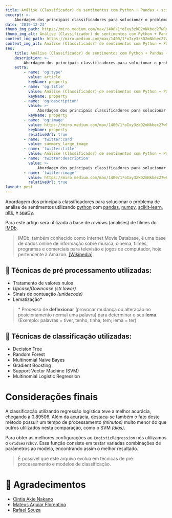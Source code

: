 ```yaml
---
title: Análise (Classificador) de sentimentos com Python + Pandas + scikit-learn + spaCy
excerpt: >-
    Abordagem dos principais classificadores para solucionar o problema de análise de sentimentos utilizando python.
date: '2019-12-23'
thumb_img_path: https://miro.medium.com/max/1400/1*oIxy3zkD2mNkbec27wRgpw.jpeg
thumb_img_alt: Análise (Classificador) de sentimentos com Python + Pandas + scikit-learn + spaCy
content_img_path: https://miro.medium.com/max/1400/1*oIxy3zkD2mNkbec27wRgpw.jpeg
content_img_alt: Análise (Classificador) de sentimentos com Python + Pandas + scikit-learn + spaCy
seo:
    title: Análise (Classificador) de sentimentos com Python + Pandas + scikit-learn + spaCy
    description: >-
        Abordagem dos principais classificadores para solucionar o problema de análise de sentimentos utilizando python.
    extra:
        - name: 'og:type'
          value: article
          keyName: property
        - name: 'og:title'
          value: Análise (Classificador) de sentimentos com Python + Pandas + scikit-learn + spaCy
          keyName: property
        - name: 'og:description'
          value: >-
              Abordagem dos principais classificadores para solucionar o problema de análise de sentimentos utilizando python.
          keyName: property
        - name: 'og:image'
          value: https://miro.medium.com/max/1400/1*oIxy3zkD2mNkbec27wRgpw.jpeg
          keyName: property
          relativeUrl: true
        - name: 'twitter:card'
          value: summary_large_image
        - name: 'twitter:title'
          value: Análise (Classificador) de sentimentos com Python + Pandas + scikit-learn + spaCy
        - name: 'twitter:description'
          value: >-
              Abordagem dos principais classificadores para solucionar o problema de análise de sentimentos utilizando python.
        - name: 'twitter:image'
          value: https://miro.medium.com/max/1400/1*oIxy3zkD2mNkbec27wRgpw.jpeg
          relativeUrl: true
layout: post
---
```


Abordagem dos principais classificadores para solucionar o problema de análise de sentimentos utilizando [python](https://www.python.org/) com [pandas](https://pandas.pydata.org/), [numpy](https://numpy.org/), [scikit-learn](https://scikit-learn.org/stable/), [nltk](https://www.nltk.org/), e [spaCy](https://spacy.io/).

Para este artigo será utilizada a base de _reviews_ (análises) de filmes do [IMDb](https://www.imdb.com/).

> IMDb, também conhecido como Internet Movie Database, é uma base de dados online de informação sobre música, cinema, filmes, programas e comerciais para televisão e jogos de computador, hoje pertencente à Amazon. [\[Wikipedia\]](https://pt.wikipedia.org/wiki/IMDb)

## 🔎 Técnicas de pré processamento utilizadas:

-   Tratamento de valores nulos
-   _Upcase_/_Downcase (str.lower)_
-   Sinais de pontuação _(unidecode)_
-   Lematização\*

> \* Processo de **deflexionar** (provocar mudança ou alteração no posicionamento normal uma palavra) para determinar o seu **lema**. (Exemplo: palavras = tiver, tenho, tinha, tem; lema = ter)

## 🚀 Técnicas de classificação utilizadas:

-   Decision Tree
-   Random Forest
-   Multinomial Naive Bayes
-   Gradient Boosting
-   Support Vector Machine (SVM)
-   Multinomial Logistic Regression

# Considerações finais

A classificação utilizando regressão logística teve a melhor acurácia, chegando à 0.89506. Além da acurácia, destaca-se também o fato deste método possuir um tempo de processamento _(minutos)_ muito menor do que outros utilizados nesta comparação, como o SVM _(dias)_.

Para obter as melhores configurações ao `LogisticRegression` nós utilizamos o `GridSearchCV`. Essa função consiste em testar variadas combinações de parâmetros ao modelo, encontrando assim o melhor resultado.

> É possível que este arquivo evolua em técnicas de pré processamento e modelos de classificação.

# 👊 Agradecimentos

-   [Cintia Akie Nakano](https://www.linkedin.com/in/cintia-akie/)
-   [Mateus Aguiar Florentino](https://www.linkedin.com/in/mateus-florentino-53993513b/)
-   [Rafael Souza](https://www.linkedin.com/in/rafael-souza-6901aa15/)
